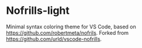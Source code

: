 # Nofrills-light

Minimal syntax coloring theme for VS Code, based on https://github.com/robertmeta/nofrils. Forked from https://github.com/urld/vscode-nofrills.

